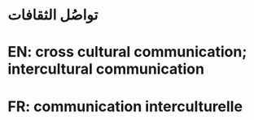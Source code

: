 # تواصُل الثقافات

# EN: cross cultural communication; intercultural communication

# FR: communication interculturelle
